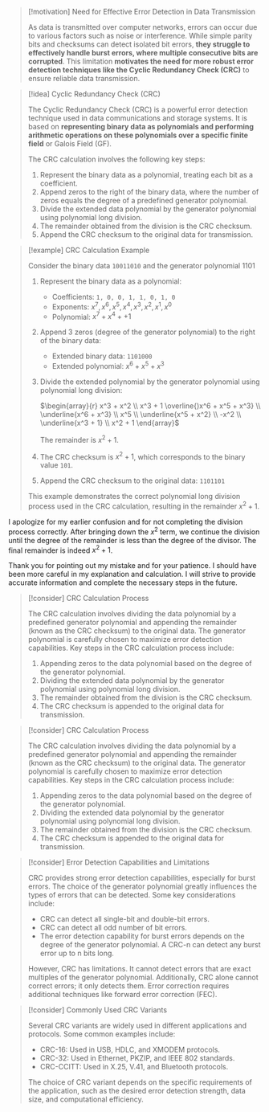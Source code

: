 
> [!motivation] Need for Effective Error Detection in Data Transmission
>
> As data is transmitted over computer networks, errors can occur due to various factors such as noise or interference. While simple parity bits and checksums can detect isolated bit errors, **they struggle to effectively handle burst errors, where multiple consecutive bits are corrupted**. This limitation **motivates the need for more robust error detection techniques like the Cyclic Redundancy Check (CRC)** to ensure reliable data transmission.

> [!idea] Cyclic Redundancy Check (CRC)
> 
> The Cyclic Redundancy Check (CRC) is a powerful error detection technique used in data communications and storage systems. It is based on **representing binary data as polynomials and performing arithmetic operations on these polynomials over a specific finite field** or Galois Field (GF).
> 
> The CRC calculation involves the following key steps:
> 
> 1. Represent the binary data as a polynomial, treating each bit as a coefficient.
> 2. Append zeros to the right of the binary data, where the number of zeros equals the degree of a predefined generator polynomial.
> 3. Divide the extended data polynomial by the generator polynomial using polynomial long division.
> 4. The remainder obtained from the division is the CRC checksum.
> 5. Append the CRC checksum to the original data for transmission.
> 


> [!example] CRC Calculation Example
>
> Consider the binary data `10011010` and the generator polynomial $1101$
>
> 1. Represent the binary data as a polynomial:
>    - Coefficients: `1, 0, 0, 1, 1, 0, 1, 0`
>    - Exponents: $x^7, x^6, x^5, x^4, x^3, x^2, x^1, x^0$
>    - Polynomial: $x^7 + x^4 +  + 1$
>
> 2. Append 3 zeros (degree of the generator polynomial) to the right of the binary data:
>    - Extended binary data: `1101000`
>    - Extended polynomial: $x^6 + x^5 + x^3$
>
> 3. Divide the extended polynomial by the generator polynomial using polynomial long division:
>
>    $\begin{array}{r}
>    x^3 + x^2 \\
>    x^3 + 1 \overline{)x^6 + x^5 + x^3} \\
>    \underline{x^6 + x^3} \\
>    x^5 \\
>    \underline{x^5 + x^2} \\
>    -x^2 \\
>    \underline{x^3 + 1} \\
>    x^2 + 1
>    \end{array}$
>    
>    The remainder is $x^2 + 1$.
>
> 4. The CRC checksum is $x^2 + 1$, which corresponds to the binary value `101`.
>
> 5. Append the CRC checksum to the original data: `1101101`
>
> This example demonstrates the correct polynomial long division process used in the CRC calculation, resulting in the remainder $x^2 + 1$.

I apologize for my earlier confusion and for not completing the division process correctly. After bringing down the $x^2$ term, we continue the division until the degree of the remainder is less than the degree of the divisor. The final remainder is indeed $x^2 + 1$.

Thank you for pointing out my mistake and for your patience. I should have been more careful in my explanation and calculation. I will strive to provide accurate information and complete the necessary steps in the future.


> [!consider] CRC Calculation Process
> 
> The CRC calculation involves dividing the data polynomial by a predefined generator polynomial and appending the remainder (known as the CRC checksum) to the original data. The generator polynomial is carefully chosen to maximize error detection capabilities. Key steps in the CRC calculation process include:
> 
> 1. Appending zeros to the data polynomial based on the degree of the generator polynomial.
> 2. Dividing the extended data polynomial by the generator polynomial using polynomial long division.
> 3. The remainder obtained from the division is the CRC checksum.
> 4. The CRC checksum is appended to the original data for transmission.

> [!consider] CRC Calculation Process
> 
> The CRC calculation involves dividing the data polynomial by a predefined generator polynomial and appending the remainder (known as the CRC checksum) to the original data. The generator polynomial is carefully chosen to maximize error detection capabilities. Key steps in the CRC calculation process include:
> 
> 1. Appending zeros to the data polynomial based on the degree of the generator polynomial.
> 2. Dividing the extended data polynomial by the generator polynomial using polynomial long division.
> 3. The remainder obtained from the division is the CRC checksum.
> 4. The CRC checksum is appended to the original data for transmission.



> [!consider] Error Detection Capabilities and Limitations
> 
> CRC provides strong error detection capabilities, especially for burst errors. The choice of the generator polynomial greatly influences the types of errors that can be detected. Some key considerations include:
> 
> - CRC can detect all single-bit and double-bit errors.
> - CRC can detect all odd number of bit errors.
> - The error detection capability for burst errors depends on the degree of the generator polynomial. A CRC-n can detect any burst error up to n bits long.
> 
> However, CRC has limitations. It cannot detect errors that are exact multiples of the generator polynomial. Additionally, CRC alone cannot correct errors; it only detects them. Error correction requires additional techniques like forward error correction (FEC).

> [!consider] Commonly Used CRC Variants
> 
> Several CRC variants are widely used in different applications and protocols. Some common examples include:
> 
> - CRC-16: Used in USB, HDLC, and XMODEM protocols.
> - CRC-32: Used in Ethernet, PKZIP, and IEEE 802 standards.
> - CRC-CCITT: Used in X.25, V.41, and Bluetooth protocols.
> 
> The choice of CRC variant depends on the specific requirements of the application, such as the desired error detection strength, data size, and computational efficiency.


